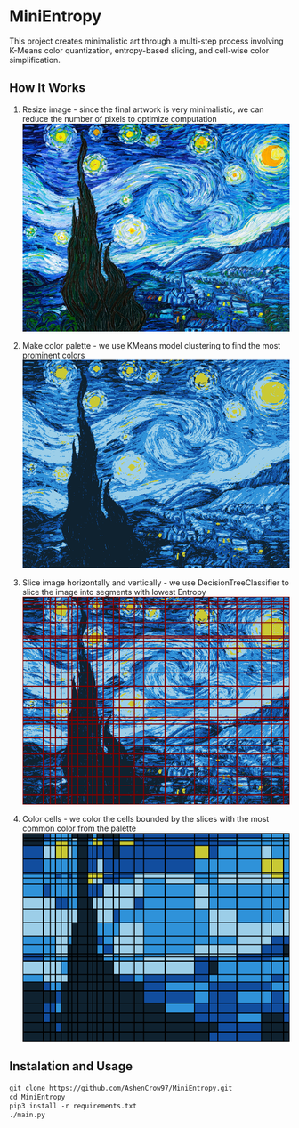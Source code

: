 # MiniEntropy
This project creates minimalistic art through a multi-step process involving K-Means color quantization, entropy-based slicing, and cell-wise color simplification.

## How It Works
1. Resize image - since the final artwork is very minimalistic, we can reduce the number of pixels to optimize computation
![Alt text](./starry_night_example/00_orig.bmp?raw=true "Starry Night")

2. Make color palette - we use KMeans model clustering to find the most prominent colors
![Alt text](./starry_night_example/01_k_colors.bmp?raw=true "Starry Night")

3. Slice image horizontally and vertically - we use DecisionTreeClassifier to slice the image into segments with lowest Entropy
![Alt text](./starry_night_example/02_slices.bmp?raw=true "Starry Night")

4. Color cells - we color the cells bounded by the slices with the most common color from the palette
![Alt text](./starry_night_example/03_cells.bmp?raw=true "Starry Night")


## Instalation and Usage
```
git clone https://github.com/AshenCrow97/MiniEntropy.git
cd MiniEntropy
pip3 install -r requirements.txt
./main.py

